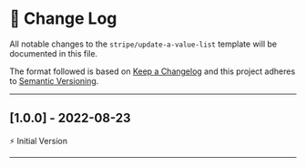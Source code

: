 # 📣 Change Log
All notable changes to the `stripe/update-a-value-list` template will be documented in this file.

The format followed is based on [Keep a Changelog](http://keepachangelog.com/) and this project adheres to [Semantic Versioning](http://semver.org/).

---
 
## [1.0.0] - 2022-08-23
 
⚡️ Initial Version
 
---
